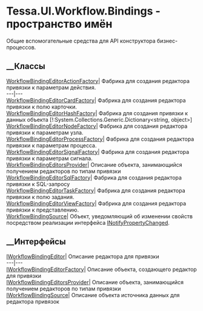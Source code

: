 # Tessa.UI.Workflow.Bindings - пространство имён
Общие вспомогательные средства для API конструктора бизнес-процессов.
##  __Классы
[WorkflowBindingEditorActionFactory](T_Tessa_UI_Workflow_Bindings_WorkflowBindingEditorActionFactory.htm)|
Фабрика для создания редактора привязки к параметрам действия.  
---|---  
[WorkflowBindingEditorCardFactory](T_Tessa_UI_Workflow_Bindings_WorkflowBindingEditorCardFactory.htm)|
Фабрика для создания редактора привязки к полю карточки.  
[WorkflowBindingEditorHashFactory](T_Tessa_UI_Workflow_Bindings_WorkflowBindingEditorHashFactory.htm)|
Фабрика для создания привязки к данных объекта
[!:System.Collections.Generic.Dictionary<string, object>]  
[WorkflowBindingEditorNodeFactory](T_Tessa_UI_Workflow_Bindings_WorkflowBindingEditorNodeFactory.htm)|
Фабрика для создания редактора привязки к параметрам узла.  
[WorkflowBindingEditorProcessFactory](T_Tessa_UI_Workflow_Bindings_WorkflowBindingEditorProcessFactory.htm)|
Фабрика для создания редактора привязки к параметрам процесса.  
[WorkflowBindingEditorSignalFactory](T_Tessa_UI_Workflow_Bindings_WorkflowBindingEditorSignalFactory.htm)|
Фабрика для создания редактора привязки к параметрам сигнала.  
[WorkflowBindingEditorsProvider](T_Tessa_UI_Workflow_Bindings_WorkflowBindingEditorsProvider.htm)|
Описание объекта, занимающийся получением редакторов по типам привязки  
[WorkflowBindingEditorSqlFactory](T_Tessa_UI_Workflow_Bindings_WorkflowBindingEditorSqlFactory.htm)|
Фабрика для создания редактора привязки к SQL-запросу  
[WorkflowBindingEditorTaskFactory](T_Tessa_UI_Workflow_Bindings_WorkflowBindingEditorTaskFactory.htm)|
Фабрика для создания редактора привязки к полю задания.  
[WorkflowBindingEditorViewFactory](T_Tessa_UI_Workflow_Bindings_WorkflowBindingEditorViewFactory.htm)|
Фабрика для создания редактора привязки к представлению.  
[WorkflowBindingSource](T_Tessa_UI_Workflow_Bindings_WorkflowBindingSource.htm)|
Объект, уведомляющий об изменении свойств посредством реализации интерфейса
[INotifyPropertyChanged](https://learn.microsoft.com/dotnet/api/system.componentmodel.inotifypropertychanged).  
## __Интерфейсы
[IWorkflowBindingEditor](T_Tessa_UI_Workflow_Bindings_IWorkflowBindingEditor.htm)|
Описание редактора для привязки  
---|---  
[IWorkflowBindingEditorFactory](T_Tessa_UI_Workflow_Bindings_IWorkflowBindingEditorFactory.htm)|
Описание объекта, создающего редактор для привязки  
[IWorkflowBindingEditorsProvider](T_Tessa_UI_Workflow_Bindings_IWorkflowBindingEditorsProvider.htm)|
Описание объекта, занимающийся получением редакторов по типам привязки  
[IWorkflowBindingSource](T_Tessa_UI_Workflow_Bindings_IWorkflowBindingSource.htm)|
Описание объекта источника данных для редактора привязок
